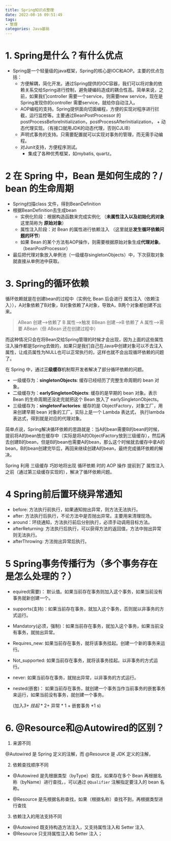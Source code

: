 ```yaml
---
title: Spring知识点整理
date: 2022-08-16 09:51:49
tags:
- 整理
categories: Java基础
---
```


# 1. Spring是什么？有什么优点

- Spring是一个轻量级的java框架，Spring的核心是IOC和AOP。主要的优点包括：
  - 方便解耦，简化开发。通过Spring提供的IOC容器，我们可以将对象的依赖关系交给Spring进行控制，避免硬编码造成的耦合性高。简单来说，之前，如果我们controller 需要一个service，则需要new service，现在是Spring发现你的controller 需要service，就给你自动注入。
  - AOP编程的支持。Spring提供面向切面编程，方便的实现对程序进行拦截，运行监控等。主要通过BeanPostProcessor 的postProcessBeforeInitialization，postProcessAfterInitialization， + 动态代理实现。（有接口就用JDK的动态代理，否则CJLIB）
  - 声明式事务的支持。只需要配置就可以实现对事务的管理，而无需手动编程。
  - 对Junit支持，方便程序测试。
    - 集成了各种优秀框架，如mybatis, quartz。

# 2 在 Spring 中，Bean 是如何生成的？/ bean 的生命周期

- Spring扫描class 文件，得到BeanDefinition
- 根据BeanDefinition去生成bean
  - 实例化阶段：根据构造函数来完成实例化 （**未属性注入以及初始化的对象** 这里简称为 **原始对象**）
  - 属性注入阶段：对 Bean 的属性进行依赖注入 （这里就是**发生循环依赖问题的环节**）
  - 如果 Bean 的某个方法有AOP操作，则需要根据原始对象生成**代理对象**。（beanPostProcessor）
- 最后把代理对象放入单例池（一级缓存singletonObjects）中，下次获取对象就直接从单例池中获取。

# 3. Spring的循环依赖

循环依赖就是在创建bean的过程中（实例化 Bean 后会进行 属性注入（依赖注入）），A对象依赖了B对象，B对象依赖了A对象，导致A，B两个对象都创建不出来。

>  ABean 创建–>依赖了 B 属性–>触发 BBean 创建—>B 依赖了 A 属性—>需要 ABean（但 ABean 还在创建过程中）

而这种情况只会在将Bean交给Spring管理的时候才会出现，因为上面的这些属性注入操作都是Spring去做的，如果只是我们自己在Java中创建对象可以不去注入属性，让成员属性为NULL也可以正常执行的，这样也就不会出现循环依赖的问题了。

在 Spring 中，通过**三级缓存**机制帮开发者解决了部分循环依赖的问题。
- 一级缓存为：**singletonObjects**: 缓存已经经历了完整生命周期的 bean 对象。
- 二级缓存为：**earlySingletonObjects**: 缓存的是早期的 bean 对象。表示 Bean 的生命周期还没走完就把这个 Bean 放入了 earlySingletonObjects。
- 三级缓存为：**singletonFactories**: 缓存的是 ObjectFactory，对象工厂，用来创建早期 bean 对象的工厂。实际上是一个 Lambda 表达式， 执行lambda表达式，得到就是对应的代理对象。

简单点说，Spring解决循环依赖的思路就是：当A的bean需要B的bean的时候，提前将A的bean放在缓存中（实际是将A的ObjectFactory放到三级缓存），然后再去创建B的bean，但是B的bean也需要A的bean，那么这个时候就去缓存中拿A的bean，B的bean创建完毕后，再回来继续创建A的bean，最终完成循环依赖的解决。

Spring 利用 三级缓存 巧妙地将出现 循环依赖 时的 AOP 操作 提前到了 属性注入 之前（通过第三级缓存实现的），解决了循环依赖问题。


# 4 Spring前后置环绕异常通知

- before: 方法执行前执行，如果通知抛出异常，则方法无法执行。
- after: 方法执行后执行，不论方法中是否抛出异常。主要用来清理现场。
- around：环绕通知，方法执行前后分别执行，必须手动调用目标方法。
- afterReturning: 方法执行后执行，可以获得方法的返回值，方法中抛出异常则无法执行。
- afterThrowing: 方法抛出异常后执行。 

# 5 Spring事务传播行为（多个事务存在是怎么处理的？）

- equired(需要)： 默认值。如果当前存在事务则加入这个事务，如果当前没有事务就新创建一个。

- supports(支持)：如果当前存在事务，就加入这个事务，否则就以非事务的方式运行。

- Mandatory(必须，强制)：如果当前存在事务，就加入这个事务，如果当前没有事务，就抛出异常。

- Requires_new: 如果当前存在事务，就将该事务挂起。创建一个新的事务来运行。

- Not_supported: 如果当前存在事务，就将该事务挂起。以非事务的方式运行。

- never:  如果当前存在事务，就抛出异常，以非事务的方式运行。

- nested(嵌套)：  如果当前存在事务，就创建一个事务当作当前事务的嵌套事务来运行，如果当前没有事务，就创建一个事务。

  (加入*3+ 挂起* * 2+ 异常 * 1 + 嵌套事务 *1 s)

# 6. @Resource和@Autowired的区别？

1. 来源不同

@Autowired 是 Spring 定义的注解，而 @Resource 是 JDK 定义的注解，

2. 依赖查找顺序不同

- @Autowired 是先根据类型（byType）查找，如果存在多个 Bean 再根据名称（byName）进行查找，，可以通过 `@Qualifier` 注解指定要注入的 bean 名称。

- @Resource 是先根据名称查找，如果（根据名称）查找不到，再根据类型进行查找

3. 依赖注入的用法支持不同

- @Autowired 既支持构造方法注入，又支持属性注入和 Setter 注入
- @Resource 只支持属性注入和 Setter 注入；
